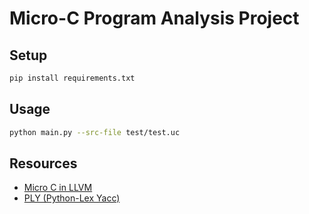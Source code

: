 # Micro-C Program Analysis Project

## Setup
```bash
pip install requirements.txt
```

## Usage
```bash
python main.py --src-file test/test.uc
```

## Resources
- [Micro C in LLVM](https://blog.josephmorag.com/posts/mcc0/)
- [PLY (Python-Lex Yacc)](https://www.dabeaz.com/ply/ply.html)